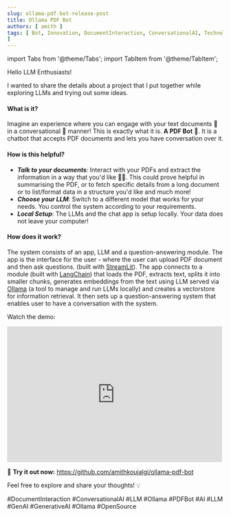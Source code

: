 ```yaml
---
slug: ollama-pdf-bot-release-post
title: Ollama PDF Bot
authors: [ amith ]
tags: [ Bot, Innovation, DocumentInteraction, ConversationalAI, Technology, Ollama, PDFBot
]
---
```


import Tabs from '@theme/Tabs';
import TabItem from '@theme/TabItem';

Hello LLM Enthusiasts!

I wanted to share the details about a project that I put together while exploring LLMs and trying
out some ideas.

#### What is it?

Imagine an experience where you can engage with your text documents 📄 in a conversational 💬 manner!
This is exactly what it is. **A PDF Bot** 🤖. It is a chatbot that accepts PDF documents and lets you have conversation
over it.

#### How is this helpful?

- **_Talk to your documents_**: Interact with your PDFs and extract the information in a way that you'd like 📄✨. This could
  prove helpful in summarising the PDF, or to fetch
  specific details from a long document or to list/format data in a structure you'd like and much more!
- **_Choose your LLM_**: Switch to a different model that works for your needs. You control the system according to your
  requirements.
- **_Local Setup_**: The LLMs and the chat app is setup locally. Your data does not leave your computer!

#### How does it work?

The system consists of an app, LLM and a question-answering module.
The app is the interface for the user - where the user can upload PDF document and then ask questions. (built
with [StreamLit](https://streamlit.io/)).
The app connects to a module (built with [LangChain](https://www.langchain.com/)) that loads the PDF, extracts text,
splits it into smaller chunks, generates embeddings from
the text using LLM served via [Ollama](https://ollama.ai/) (a tool to manage and run LLMs locally) and creates a
vectorstore for information
retrieval.
It then sets up a question-answering system that enables user to have a conversation with the system.

Watch the demo:

<iframe width="500" height="315" src="https://www.youtube.com/embed/QcI1oVNvInM" title="PDF Bot" frameborder="0" allow="accelerometer; autoplay; clipboard-write; encrypted-media; gyroscope; picture-in-picture; web-share" allowfullscreen></iframe>

🚀 **Try it out now:** https://github.com/amithkoujalgi/ollama-pdf-bot

Feel free to explore and share your thoughts! 💡

#DocumentInteraction #ConversationalAI #LLM #Ollama #PDFBot #AI #LLM #GenAI #GenerativeAI #Ollama #OpenSource

